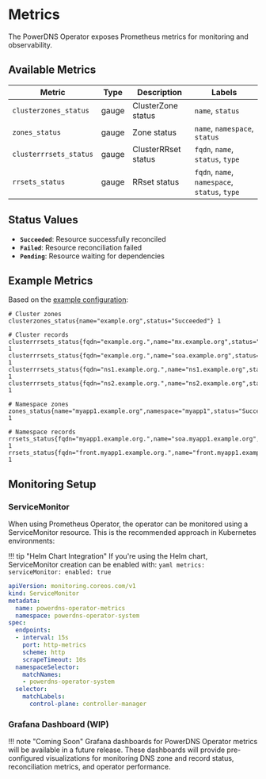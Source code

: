 # Metrics

The PowerDNS Operator exposes Prometheus metrics for monitoring and observability.

## Available Metrics

| Metric | Type | Description | Labels |
|--------|------|-------------|--------|
| `clusterzones_status` | gauge | ClusterZone status | `name`, `status` |
| `zones_status` | gauge | Zone status | `name`, `namespace`, `status` |
| `clusterrrsets_status` | gauge | ClusterRRset status | `fqdn`, `name`, `status`, `type` |
| `rrsets_status` | gauge | RRset status | `fqdn`, `name`, `namespace`, `status`, `type` |

## Status Values

- **`Succeeded`**: Resource successfully reconciled
- **`Failed`**: Resource reconciliation failed
- **`Pending`**: Resource waiting for dependencies

## Example Metrics

Based on the [example configuration](../introduction/overview/#resource-model):

```prometheus
# Cluster zones
clusterzones_status{name="example.org",status="Succeeded"} 1

# Cluster records
clusterrrsets_status{fqdn="example.org.",name="mx.example.org",status="Succeeded",type="MX"} 1
clusterrrsets_status{fqdn="example.org.",name="soa.example.org",status="Succeeded",type="SOA"} 1
clusterrrsets_status{fqdn="ns1.example.org.",name="ns1.example.org",status="Succeeded",type="A"} 1
clusterrrsets_status{fqdn="ns2.example.org.",name="ns2.example.org",status="Succeeded",type="A"} 1

# Namespace zones
zones_status{name="myapp1.example.org",namespace="myapp1",status="Succeeded"} 1

# Namespace records
rrsets_status{fqdn="myapp1.example.org.",name="soa.myapp1.example.org",namespace="myapp1",status="Succeeded",type="SOA"} 1
rrsets_status{fqdn="front.myapp1.example.org.",name="front.myapp1.example.org",namespace="myapp1",status="Succeeded",type="A"} 1
```

## Monitoring Setup

### ServiceMonitor

When using Prometheus Operator, the operator can be monitored using a ServiceMonitor resource. This is the recommended approach in Kubernetes environments:

!!! tip "Helm Chart Integration"
    If you're using the Helm chart, ServiceMonitor creation can be enabled with:
    ```yaml
    metrics:
      serviceMonitor:
        enabled: true
    ```

```yaml
apiVersion: monitoring.coreos.com/v1
kind: ServiceMonitor
metadata:
  name: powerdns-operator-metrics
  namespace: powerdns-operator-system
spec:
  endpoints:
  - interval: 15s
    port: http-metrics
    scheme: http
    scrapeTimeout: 10s
  namespaceSelector:
    matchNames:
    - powerdns-operator-system
  selector:
    matchLabels:
      control-plane: controller-manager
```

### Grafana Dashboard (WIP)

!!! note "Coming Soon"
    Grafana dashboards for PowerDNS Operator metrics will be available in a future release. These dashboards will provide pre-configured visualizations for monitoring DNS zone and record status, reconciliation metrics, and operator performance.
